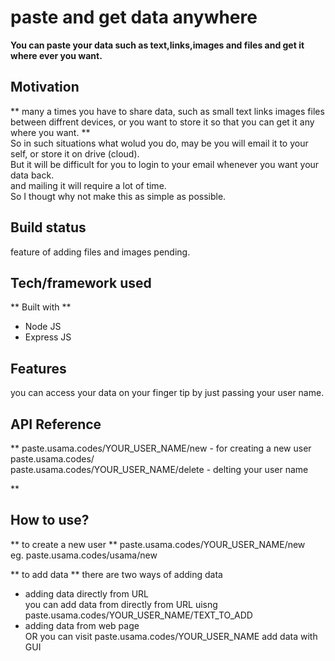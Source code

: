 # paste and get data anywhere
**You can paste your data such as text,links,images and files and get it where ever you want.**


## Motivation
** many a times you have to share data, such as small text links images files between diffrent devices, or you want to store it so that you can get it any where you want. **<br>
So in such situations what wolud you do, may be you will email it to your self, or store it on drive (cloud).<br>
But it will be difficult for you to login to your email whenever you want your data back.<br>
and mailing it will require a lot of time.<br>
So I thougt why not make this as simple as possible.<br>

## Build status
feature of adding files and images pending.


## Tech/framework used

** Built with **
<ul>
  <li>Node JS</li>
  <li>Express JS</li>
</ul>


## Features
you can access your data on your finger tip by just passing your user name.


## API Reference

** paste.usama.codes/YOUR_USER_NAME/new - for creating a new user
paste.usama.codes/<br>
paste.usama.codes/YOUR_USER_NAME/delete - delting your user name

**

## How to use?

** to create a new user ** 
paste.usama.codes/YOUR_USER_NAME/new<br>
eg. paste.usama.codes/usama/new

** to add data **
there are two ways of adding data
<ul>
  <li>adding data directly from URL</li>
  you can add data from directly from URL uisng paste.usama.codes/YOUR_USER_NAME/TEXT_TO_ADD
  <li>adding data from web page</li>
  OR you can visit paste.usama.codes/YOUR_USER_NAME
  add data with GUI
 </ul>
